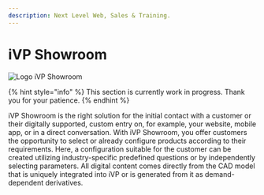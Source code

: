 ```yaml
---
description: Next Level Web, Sales & Training.
---
```


# iVP Showroom

![Logo iVP Showroom](../.gitbook/assets/iVPShowroom\_ns.png)

{% hint style="info" %}
This section is currently work in progress. Thank you for your patience.
{% endhint %}

iVP Showroom is the right solution for the initial contact with a customer or their digitally supported, custom entry on, for example, your website, mobile app, or in a direct conversation. With iVP Showroom, you offer customers the opportunity to select or already configure products according to their requirements. Here, a configuration suitable for the customer can be created utilizing industry-specific predefined questions or by independently selecting parameters. All digital content comes directly from the CAD model that is uniquely integrated into iVP or is generated from it as demand-dependent derivatives.
